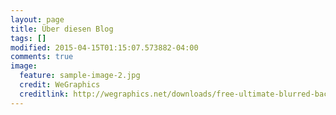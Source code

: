 ```yaml
---
layout: page
title: Über diesen Blog
tags: []
modified: 2015-04-15T01:15:07.573882-04:00
comments: true
image:
  feature: sample-image-2.jpg
  credit: WeGraphics
  creditlink: http://wegraphics.net/downloads/free-ultimate-blurred-background-pack/
---
```

